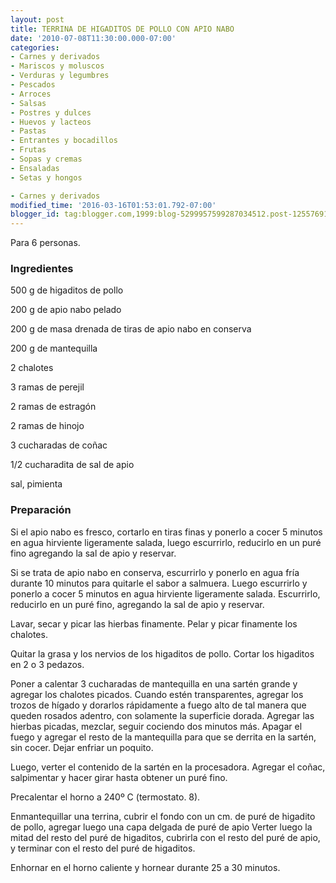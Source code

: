 ```yaml
---
layout: post
title: TERRINA DE HIGADITOS DE POLLO CON APIO NABO
date: '2010-07-08T11:30:00.000-07:00'
categories:
- Carnes y derivados
- Mariscos y moluscos
- Verduras y legumbres
- Pescados
- Arroces
- Salsas
- Postres y dulces
- Huevos y lacteos
- Pastas
- Entrantes y bocadillos
- Frutas
- Sopas y cremas
- Ensaladas
- Setas y hongos

- Carnes y derivados
modified_time: '2016-03-16T01:53:01.792-07:00'
blogger_id: tag:blogger.com,1999:blog-5299957599287034512.post-1255769177169458217
---
```


Para 6 personas.

<h3>Ingredientes</h3>

500 g de higaditos de pollo

200 g de apio nabo pelado

200 g de masa drenada de tiras de apio nabo en conserva

200 g de mantequilla

2 chalotes

3 ramas de perejil

2 ramas de estragón

2 ramas de hinojo

3 cucharadas de coñac

1/2 cucharadita de sal de apio

sal, pimienta

<h3>Preparación</h3>

Si el apio nabo es fresco, cortarlo en tiras finas y ponerlo a cocer 5 minutos en agua hirviente ligeramente salada, luego escurrirlo, reducirlo en un puré fino agregando la sal de apio y reservar.

Si se trata de apio nabo en conserva, escurrirlo y ponerlo en agua fría durante 10 minutos para quitarle el sabor a salmuera. Luego escurrirlo y ponerlo a cocer 5 minutos en agua hirviente ligeramente salada. Escurrirlo, reducirlo en un puré fino, agregando la sal de apio y reservar.

Lavar, secar y picar las hierbas finamente. Pelar y picar finamente los chalotes.

Quitar la grasa y los nervios de los higaditos de pollo. Cortar los higaditos en 2 o 3 pedazos.

Poner a calentar 3 cucharadas de mantequilla en una sartén grande y agregar los chalotes picados. Cuando estén transparentes, agregar los trozos de hígado y dorarlos rápidamente a fuego alto de tal manera que queden rosados adentro, con solamente la superficie dorada. Agregar las hierbas picadas, mezclar, seguir cociendo dos minutos más. Apagar el fuego y agregar el resto de la mantequilla para que se derrita en la sartén, sin cocer. Dejar enfriar un poquito.

Luego, verter el contenido de la sartén en la procesadora. Agregar el coñac, salpimentar y hacer girar hasta obtener un puré fino.

Precalentar el horno a 240&ordm; C (termostato. 8).

Enmantequillar una terrina, cubrir el fondo con un cm. de puré de higadito de pollo, agregar luego una capa delgada de puré de apio Verter luego la mitad del resto del puré de higaditos, cubrirla con el resto del puré de apio, y terminar con el resto del puré de higaditos.

Enhornar en el horno caliente y hornear durante 25 a 30 minutos.


